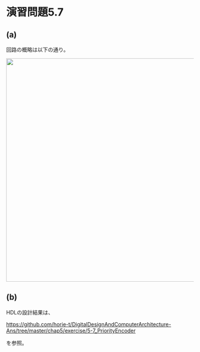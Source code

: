 # 演習問題5.7

## (a)

回路の概略は以下の通り。

<img src="https://horie-t.github.io/DigitalDesignAndComputerArchitecture-Ans/images/ex5-7/ex5-7_circuite_PriorityEncoder.svg" width="600px" />

## (b)

HDLの設計結果は、

https://github.com/horie-t/DigitalDesignAndComputerArchitecture-Ans/tree/master/chap5/exercise/5-7_PriorityEncoder

を参照。
